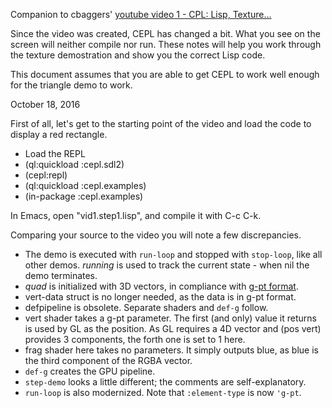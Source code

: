 Companion to cbaggers' [youtube video 1 - CPL: Lisp, Texture...](https://www.youtube.com/watch?v=I0kWZP9L9Kc)

Since the video was created, CEPL has changed a bit.  What you see on the screen will neither compile nor run.  These notes will help you work through the texture demostration and show you the correct Lisp code.

This document assumes that you are able to get CEPL to work well enough for the triangle demo to work.

October 18, 2016

First of all, let's get to the starting point of the video and load the code to display a red rectangle.

- Load the REPL
- (ql:quickload :cepl.sdl2)
- (cepl:repl)
- (ql:quickload :cepl.examples)
- (in-package :cepl.examples)

In Emacs, open "vid1.step1.lisp", and compile it with C-c C-k.

Comparing your source to the video you will note a few discrepancies.

- The demo is executed with `run-loop` and stopped with `stop-loop`, like all other demos.  *running* is used to track the current state - when nil the demo terminates.
- *quad* is initialized with 3D vectors, in compliance with [g-pt format](http://techsnuffle.com/cepl/api.html#CEPL.TYPES.PREDEFINED:G-PT).
- vert-data struct is no longer needed, as the data is in g-pt format.
- defpipeline is obsolete.  Separate shaders and `def-g` follow.
- vert shader takes a g-pt parameter.  The first (and only) value it returns is used by GL as the position.  As GL requires a 4D vector and (pos vert) provides 3 components, the forth one is set to 1 here.
- frag shader here takes no parameters.  It simply outputs blue, as blue is the third component of the RGBA vector.
- `def-g` creates the GPU pipeline.
- `step-demo` looks a little different; the comments are self-explanatory.
- `run-loop` is also modernized.  Note that `:element-type` is now `'g-pt`.





